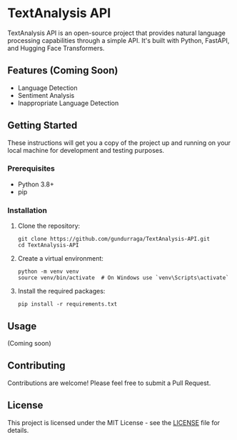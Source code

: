 # TextAnalysis API

TextAnalysis API is an open-source project that provides natural language processing capabilities through a simple API. It's built with Python, FastAPI, and Hugging Face Transformers.

## Features (Coming Soon)

- Language Detection
- Sentiment Analysis
- Inappropriate Language Detection

## Getting Started

These instructions will get you a copy of the project up and running on your local machine for development and testing purposes.

### Prerequisites

- Python 3.8+
- pip

### Installation

1. Clone the repository:

   ```
   git clone https://github.com/gundurraga/TextAnalysis-API.git
   cd TextAnalysis-API
   ```

2. Create a virtual environment:

   ```
   python -m venv venv
   source venv/bin/activate  # On Windows use `venv\Scripts\activate`
   ```

3. Install the required packages:
   ```
   pip install -r requirements.txt
   ```

## Usage

(Coming soon)

## Contributing

Contributions are welcome! Please feel free to submit a Pull Request.

## License

This project is licensed under the MIT License - see the [LICENSE](LICENSE) file for details.
